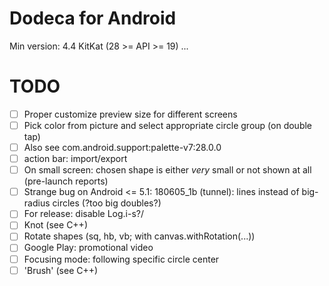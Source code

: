 # Dodeca for Android
Min version: 4.4 KitKat (28 >= API >= 19)
...
# TODO
- [ ] Proper customize preview size for different screens
- [ ] Pick color from picture and select appropriate circle group (on double tap)
- [ ] Also see com.android.support:palette-v7:28.0.0
- [ ] action bar: import/export
- [ ] On small screen: chosen shape is either *very* small or not shown at all (pre-launch reports)
- [ ] Strange bug on Android <= 5.1: 180605_1b (tunnel): lines instead of big-radius circles (?too big doubles?)
- [ ] For release: disable Log.i-s?/
- [ ] Knot (see C++)
- [ ] Rotate shapes (sq, hb, vb; with canvas.withRotation(...))
- [ ] Google Play: promotional video
- [ ] Focusing mode: following specific circle center
- [ ] 'Brush' (see C++)
